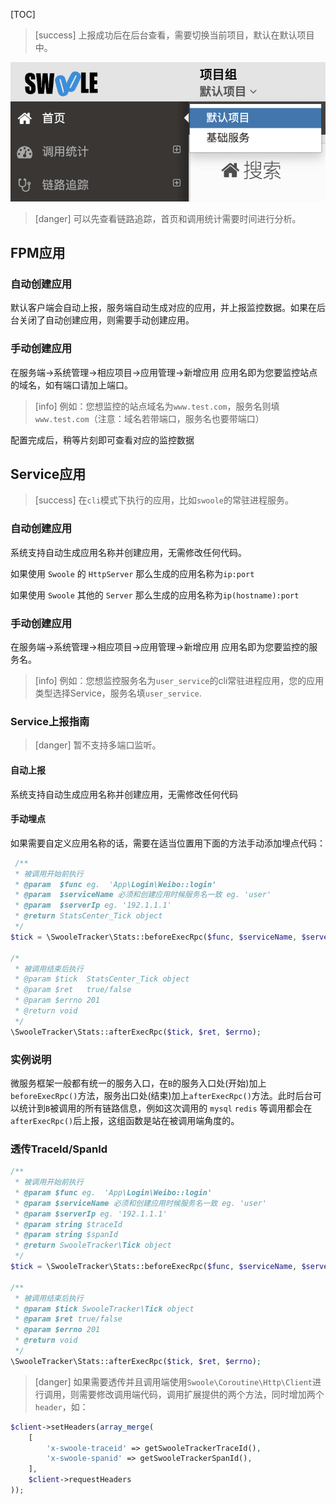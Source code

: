 [TOC]

>[success] 上报成功后在后台查看，需要切换当前项目，默认在默认项目中。

![](../images/screenshot_1578041268650.png)

>[danger] 可以先查看链路追踪，首页和调用统计需要时间进行分析。

## FPM应用

### 自动创建应用

默认客户端会自动上报，服务端自动生成对应的应用，并上报监控数据。如果在后台关闭了自动创建应用，则需要手动创建应用。

### 手动创建应用

在服务端->系统管理->相应项目->应用管理->新增应用 应用名即为您要监控站点的域名，如有端口请加上端口。

>[info] 例如：您想监控的站点域名为`www.test.com`，服务名则填`www.test.com`（注意：域名若带端口，服务名也要带端口）

配置完成后，稍等片刻即可查看对应的监控数据

## Service应用

>[success] 在`cli`模式下执行的应用，比如`swoole`的常驻进程服务。

### 自动创建应用

系统支持自动生成应用名称并创建应用，无需修改任何代码。

如果使用 `Swoole` 的 `HttpServer` 那么生成的应用名称为`ip:port`

如果使用 `Swoole` 其他的 `Server` 那么生成的应用名称为`ip(hostname):port`

### 手动创建应用

在服务端->系统管理->相应项目->应用管理->新增应用 应用名即为您要监控的服务名。

>[info] 例如：您想监控服务名为`user_service`的cli常驻进程应用，您的应用类型选择Service，服务名填`user_service`.

### Service上报指南

>[danger] 暂不支持多端口监听。

#### 自动上报

系统支持自动生成应用名称并创建应用，无需修改任何代码

#### 手动埋点

如果需要自定义应用名称的话，需要在适当位置用下面的方法手动添加埋点代码：

```php
 /**
 * 被调用开始前执行
 * @param  $func eg.  'App\Login\Weibo::login'
 * @param  $serviceName 必须和创建应用时候服务名一致 eg. 'user'
 * @param  $serverIp eg. '192.1.1.1'
 * @return StatsCenter_Tick object
 */
$tick = \SwooleTracker\Stats::beforeExecRpc($func, $serviceName, $serverIp);

/*
 * 被调用结束后执行
 * @param $tick  StatsCenter_Tick object
 * @param $ret   true/false
 * @param $errno 201
 * @return void
 */
\SwooleTracker\Stats::afterExecRpc($tick, $ret, $errno);
```

### 实例说明

微服务框架一般都有统一的服务入口，在`B`的服务入口处(开始)加上`beforeExecRpc()`方法，服务出口处(结束)加上`afterExecRpc()`方法。此时后台可以统计到`B`被调用的所有链路信息，例如这次调用的 `mysql` `redis` 等调用都会在`afterExecRpc()`后上报，这组函数是站在被调用端角度的。

### 透传TraceId/SpanId

```php
/**
 * 被调用开始前执行
 * @param $func eg.  'App\Login\Weibo::login'
 * @param $serviceName 必须和创建应用时候服务名一致 eg. 'user'
 * @param $serverIp eg. '192.1.1.1'
 * @param string $traceId
 * @param string $spanId
 * @return SwooleTracker\Tick object
 */
$tick = \SwooleTracker\Stats::beforeExecRpc($func, $serviceName, $serverIp, $traceId = "", $spanId = "");

/**
 * 被调用结束后执行
 * @param $tick SwooleTracker\Tick object
 * @param $ret true/false
 * @param $errno 201
 * @return void
 */
\SwooleTracker\Stats::afterExecRpc($tick, $ret, $errno);
```

>[danger] 如果需要透传并且调用端使用`Swoole\Coroutine\Http\Client`进行调用，则需要修改调用端代码，调用扩展提供的两个方法，同时增加两个`header`，如：

```php
$client->setHeaders(array_merge(
    [
        'x-swoole-traceid' => getSwooleTrackerTraceId(),
        'x-swoole-spanid' => getSwooleTrackerSpanId(),
    ],
    $client->requestHeaders
));
```
